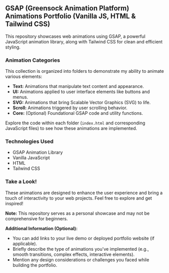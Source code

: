 ## GSAP (Greensock Animation Platform) Animations Portfolio (Vanilla JS, HTML & Tailwind CSS)

This repository showcases web animations using GSAP, a powerful JavaScript animation library, along with Tailwind CSS for clean and efficient styling.

### Animation Categories

This collection is organized into folders to demonstrate my ability to animate various elements:

- **Text:** Animations that manipulate text content and appearance.
- **UI:** Animations applied to user interface elements like buttons and menus.
- **SVG:** Animations that bring Scalable Vector Graphics (SVG) to life.
- **Scroll:** Animations triggered by user scrolling behavior.
- **Core:** (Optional) Foundational GSAP code and utility functions.

Explore the code within each folder (`index.html` and corresponding JavaScript files) to see how these animations are implemented.

### Technologies Used

- GSAP Animation Library
- Vanilla JavaScript
- HTML
- Tailwind CSS

### Take a Look!

These animations are designed to enhance the user experience and bring a touch of interactivity to your web projects. Feel free to explore and get inspired!

**Note:** This repository serves as a personal showcase and may not be comprehensive for beginners.

**Additional Information (Optional):**

- You can add links to your live demo or deployed portfolio website (if applicable).
- Briefly describe the type of animations you've implemented (e.g., smooth transitions, complex effects, interactive elements).
- Mention any design considerations or challenges you faced while building the portfolio.

